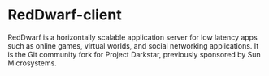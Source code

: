 # RedDwarf-client
RedDwarf is a horizontally scalable application server for low latency apps such as online games, virtual worlds, and social networking applications. It is the Git community fork for Project Darkstar, previously sponsored by Sun Microsystems.
